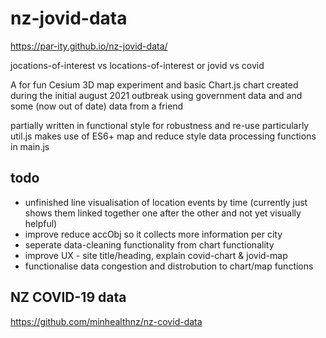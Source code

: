 # nz-jovid-data

https://par-ity.github.io/nz-jovid-data/

jocations-of-interest vs locations-of-interest or jovid vs covid

A for fun Cesium 3D map experiment and basic Chart.js chart created during the initial august 2021 outbreak using government data and and some (now out of date) data from a friend

partially written in functional style for robustness and re-use particularly util.js
makes use of ES6+ map and reduce style data processing functions in main.js

## todo

- unfinished line visualisation of location events by time (currently just shows them linked together one after the other and not yet visually helpful)
- improve reduce accObj so it collects more information per city
- seperate data-cleaning functionality from chart functionality
- improve UX - site title/heading, explain covid-chart & jovid-map
- functionalise data congestion and distrobution to chart/map functions

## NZ COVID-19 data

https://github.com/minhealthnz/nz-covid-data
